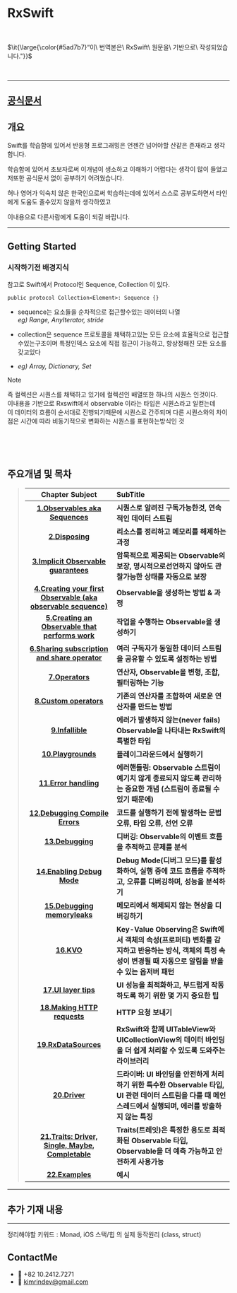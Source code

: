 # RxSwift 

<br/>

$\it{\large{\color{#5ad7b7}“이\ 번역본은\ RxSwift\ 원문을\ 기반으로\ 작성되었습니다."}}$ 

 <br/>

---
## [공식문서](https://github.com/ReactiveX/RxSwift/blob/main/Documentation/GettingStarted.md)  




## 개요

Swift를 학습함에 있어서 반응형 프로그래밍은 언젠간 넘어야할 산같은 존재라고 생각합니다.   

학습함에 있어서 초보자로써 이개념이 생소하고 이해하기 어렵다는 생각이 많이 들었고  저또한 공식문서 없이 공부하기 어려웠습니다.
 
허나 영어가 익숙치 않은 한국인으로써 학습하는데에 있어서 스스로 공부도하면서 타인에게 도움도 줄수있지 않을까 생각하였고
 
이내용으로 다른사람에게 도움이 되길 바랍니다. 



--- 



## Getting Started
 
### 시작하기전 배경지식
참고로 Swift에서 Protocol인 Sequence, Collection 이 있다.
```
public protocol Collection<Element>: Sequence {}
```

 - sequence는 요소들을 순차적으로 접근할수있는 데이터의 나열  
 *eg) Range, AnyIterator, stride*

 - collection은 sequence 프로토콜을 채택하고있는 모든 요소에 효율적으로 접근할수있는구조이며 특정인덱스 요소에 직접 접근이 가능하고, 항상정해진 모든 요소를 갖고있다
 - *eg) Array, Dictionary, Set*

>[!NOTE]
> 즉 컬렉션은 시퀀스를 채택하고 있기에 컬렉션인 배열또한 하나의 시퀀스 인것이다.  
> 이내용을 기반으로 Rxswift에서 observable 이라는 타입은 시퀀스라고 일컫는데  
> 이 데이터의 흐름이 순서대로 진행되기때문에 시퀀스로 간주되며 다른 시퀀스와의 차이점은 시간에 따라 비동기적으로 변화하는 시퀀스를 표현하는방식인 것  

<br/> <br/> <br/>

## 주요개념 및 목차 
> | Chapter Subject | SubTitle | 
> |:---:| :----|
> | **[1.Observables aka Sequences](https://github.com/Rinkim0515/RxSwift2025/blob/main/Docs/%EC%BB%A4%EB%A6%AC%ED%81%98%EB%9F%BC/01_Observables%20aka%20Sequences.md#observables-aka-sequences)**  |      **시퀀스로 알려진 구독가능한것, 연속적인 데이터 스트림** |   
> | **[2.Disposing](https://github.com/Rinkim0515/RxSwift2025/blob/main/Docs/%EC%BB%A4%EB%A6%AC%ED%81%98%EB%9F%BC/02_Disposing.md#disposing)**                                                     |    **리소스를 정리하고 메모리를 해제하는 과정**|
> | **[3.Implicit Observable guarantees](https://github.com/Rinkim0515/RxSwift2025/blob/main/Docs/%EC%BB%A4%EB%A6%AC%ED%81%98%EB%9F%BC/03_Implict%20Observable%20guarantees.md#implicitobservableguarantees-%EC%95%94%EB%AC%B5%EC%A0%81%EC%9D%B8-observable-%EB%B3%B4%EC%9E%A5)**                                                                                                                                                                                                                                          |**암묵적으로 제공되는 Observable의 보장, 명시적으로선언하지 않아도 관찰가능한 상태를 자동으로 보장**|
> | **[4.Creating your first Observable (aka observable sequence)](https://github.com/Rinkim0515/RxSwift2025/blob/main/Docs/%EC%BB%A4%EB%A6%AC%ED%81%98%EB%9F%BC/04_Creating%20your%20first%C2%A0Observable%C2%A0.md#observable-%EC%83%9D%EC%84%B1%EC%9D%98-%ED%95%B5%EC%8B%AC%EA%B0%9C%EB%85%90)**                                                                                                                                                                                                                  |**Observable을 생성하는 방법 & 과정**|
> | **[5.Creating an Observable that performs work](https://github.com/Rinkim0515/RxSwift2025/blob/main/Docs/%EC%BB%A4%EB%A6%AC%ED%81%98%EB%9F%BC/05_Creating%20an%C2%A0Observable%C2%A0that%20performs%20work.md#creating-anobservablethat-performs-work)**                                                                                                                                                                                             |  **작업을 수행하는 Observable을 생성하기** |
> | **[6.Sharing subscription and share operator](https://github.com/Rinkim0515/RxSwift2025/blob/main/Docs/%EC%BB%A4%EB%A6%AC%ED%81%98%EB%9F%BC/06_Sharing%20Subscription%20and%20the%20share%20Operator.md#%EA%B5%AC%EB%8F%85subscription-%EA%B3%B5%EC%9C%A0%EC%99%80-share-%EC%97%B0%EC%82%B0%EC%9E%90)**                                                                                                                                                         | **여러 구독자가 동일한 데이터 스트림을 공유할 수 있도록 설정하는 방법** |
> | **[7.Operators](https://github.com/Rinkim0515/RxSwift2025/blob/main/Docs/%EC%BB%A4%EB%A6%AC%ED%81%98%EB%9F%BC/07_Operator.md#%EC%97%B0%EC%82%B0%EC%9E%90)**                                                                | **연산자, Observable을 변형, 조합, 필터링하는 기능**|
> | **[8.Custom operators](https://github.com/Rinkim0515/RxSwift2025/blob/main/Docs/%EC%BB%A4%EB%A6%AC%ED%81%98%EB%9F%BC/08_Custom%20operator.md#%EC%82%AC%EC%9A%A9%EC%9E%90%EC%A0%95%EC%9D%98-%EC%97%B0%EC%82%B0%EC%9E%90)**  | **기존의 연산자를 조합하여 새로운 연산자를 만드는 방법** |
> | **[9.Infallible](https://github.com/Rinkim0515/RxSwift2025/blob/main/Docs/%EC%BB%A4%EB%A6%AC%ED%81%98%EB%9F%BC/09_Infallible.md#%EC%8B%A4%ED%8C%A8%ED%95%98%EA%B1%B0%EB%82%98-%EC%98%A4%EB%A5%98%EB%A5%BC-%EB%B0%9C%EC%83%9D%EC%8B%9C%ED%82%A4%EC%A7%80-%EC%95%8A%EB%8A%94%EA%B2%83)**                                                                                                                                                   | **에러가 발생하지 않는(never fails) Observable을 나타내는 RxSwift의 특별한 타입** |
> | **[10.Playgrounds](https://github.com/Rinkim0515/RxSwift2025/blob/main/Docs/%EC%BB%A4%EB%A6%AC%ED%81%98%EB%9F%BC/10_Playgrounds.md#playgrounds)**                                                                          | **플레이그라운드에서 실행하기** |
> | **[11.Error handling](https://github.com/Rinkim0515/RxSwift2025/blob/main/Docs/%EC%BB%A4%EB%A6%AC%ED%81%98%EB%9F%BC/11_Error%20handling.md#%EC%97%90%EB%9F%AC%EB%A5%BC-%EC%B2%98%EB%A6%AC%ED%95%98%EA%B8%B0)**             | **에러핸들링: Observable 스트림이 예기치 않게 종료되지 않도록 관리하는 중요한 개념 (스트림이 종료될 수 있기 때문에)** |
> | **[12.Debugging Compile Errors](https://github.com/Rinkim0515/RxSwift2025/blob/main/Docs/%EC%BB%A4%EB%A6%AC%ED%81%98%EB%9F%BC/12_Debugging%20Compile%20Errors.md#%EC%BB%B4%ED%8C%8C%EC%9D%BC-%EC%97%90%EB%9F%AC%EB%A5%BC-%EB%94%94%EB%B2%84%EA%B9%85%ED%95%98%EA%B8%B0)**                                                                                                                                                                               | **코드를 실행하기 전에 발생하는 문법 오류, 타입 오류, 선언 오류**|
> | **[13.Debugging](https://github.com/Rinkim0515/RxSwift2025/blob/main/Docs/%EC%BB%A4%EB%A6%AC%ED%81%98%EB%9F%BC/13_Debugging.md#%EB%94%94%EB%B2%84%EA%B9%85)**                                                              |**디버깅: Observable의 이벤트 흐름을 추적하고 문제를 분석** |
> | **[14.Enabling Debug Mode](https://github.com/Rinkim0515/RxSwift2025/blob/main/Docs/%EC%BB%A4%EB%A6%AC%ED%81%98%EB%9F%BC/14_Enabling%20Debug%20Mode.md#%EB%94%94%EB%B2%84%EA%B7%B8-%EB%AA%A8%EB%93%9C%EC%9D%98-%ED%99%9C%EC%84%B1%ED%99%94)**                                                                                                                                                                                                 | **Debug Mode(디버그 모드)를 활성화하여, 실행 중에 코드 흐름을 추적하고, 오류를 디버깅하며, 성능을 분석하기**|
> | **[15.Debugging memoryleaks](https://github.com/Rinkim0515/RxSwift2025/blob/main/Docs/%EC%BB%A4%EB%A6%AC%ED%81%98%EB%9F%BC/15_Debugging%20memory%20leaks.md#%EB%A9%94%EB%AA%A8%EB%A6%AC%EB%88%84%EC%88%98-%EB%94%94%EB%B2%84%EA%B9%85)**                                                                                                                                                                                                 |  **메모리에서 해제되지 않는 현상을 디버깅하기**     |
> | **[16.KVO](https://github.com/Rinkim0515/RxSwift2025/blob/main/Docs/%EC%BB%A4%EB%A6%AC%ED%81%98%EB%9F%BC/16_KVO.md#kvo)**                                                                                                  | **Key-Value Observing은 Swift에서 객체의 속성(프로퍼티) 변화를 감지하고 반응하는 방식, 객체의 특정 속성이 변경될 때 자동으로 알림을 받을 수 있는 옵저버 패턴** |
> | **[17.UI layer tips](https://github.com/Rinkim0515/RxSwift2025/blob/main/Docs/%EC%BB%A4%EB%A6%AC%ED%81%98%EB%9F%BC/17_UI%20Layer%20Tips.md#ui-layer-tips)**                                                                | **UI 성능을 최적화하고, 부드럽게 작동하도록 하기 위한 몇 가지 중요한 팁** |
> | **[18.Making HTTP requests](https://github.com/Rinkim0515/RxSwift2025/blob/main/Docs/%EC%BB%A4%EB%A6%AC%ED%81%98%EB%9F%BC/18_Making%20HTTP%20Requests.md#http-%EC%9A%94%EC%B2%AD-%EB%A7%8C%EB%93%A4%EA%B8%B0)**            |**HTTP 요청 보내기**|
> | **[19.RxDataSources](https://github.com/Rinkim0515/RxSwift2025/blob/main/Docs/%EC%BB%A4%EB%A6%AC%ED%81%98%EB%9F%BC/19_RxDataSource.md#rxdatasources)**                                                                     | **RxSwift와 함께 UITableView와 UICollectionView의 데이터 바인딩을 더 쉽게 처리할 수 있도록 도와주는 라이브러리** |
> | **[20.Driver]()**                                                                                                                                                            | **드라이버:  UI 바인딩을 안전하게 처리하기 위한 특수한 Observable 타입, UI 관련 데이터 스트림을 다룰 때 메인 스레드에서 실행되며, 에러를 방출하지 않는 특징**|
> | **[21.Traits: Driver, Single, Maybe, Completable](https://github.com/Rinkim0515/RxSwift2025/blob/main/Docs/%EC%BB%A4%EB%A6%AC%ED%81%98%EB%9F%BC/Traits.md#traits)**                                                        | **Traits(트레잇)은 특정한 용도로 최적화된 Observable 타입, Observable을 더 예측 가능하고 안전하게 사용가능**|
> | **[22.Examples](https://github.com/Rinkim0515/RxSwift2025/blob/main/Docs/%EC%BB%A4%EB%A6%AC%ED%81%98%EB%9F%BC/20_Examples.md#examples)**                                                                                                                                                                                                          | **예시** |

---
## 추가 기재 내용 




---
정리해야할 키워드 : Monad, iOS 스택/힙 의 실제 동작원리 (class, struct)


## ContactMe
* 📱 +82 10.2412.7271
* 📧 kimrindev@gmail.com

